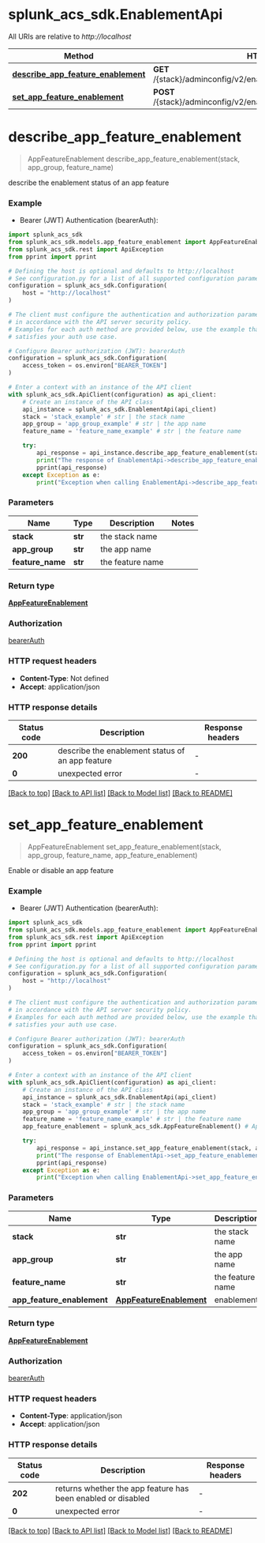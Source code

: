 # splunk_acs_sdk.EnablementApi

All URIs are relative to *http://localhost*

Method | HTTP request | Description
------------- | ------------- | -------------
[**describe_app_feature_enablement**](EnablementApi.md#describe_app_feature_enablement) | **GET** /{stack}/adminconfig/v2/enablement/{appGroup}/{featureName} | 
[**set_app_feature_enablement**](EnablementApi.md#set_app_feature_enablement) | **POST** /{stack}/adminconfig/v2/enablement/{appGroup}/{featureName} | 


# **describe_app_feature_enablement**
> AppFeatureEnablement describe_app_feature_enablement(stack, app_group, feature_name)



describe the enablement status of an app feature

### Example

* Bearer (JWT) Authentication (bearerAuth):

```python
import splunk_acs_sdk
from splunk_acs_sdk.models.app_feature_enablement import AppFeatureEnablement
from splunk_acs_sdk.rest import ApiException
from pprint import pprint

# Defining the host is optional and defaults to http://localhost
# See configuration.py for a list of all supported configuration parameters.
configuration = splunk_acs_sdk.Configuration(
    host = "http://localhost"
)

# The client must configure the authentication and authorization parameters
# in accordance with the API server security policy.
# Examples for each auth method are provided below, use the example that
# satisfies your auth use case.

# Configure Bearer authorization (JWT): bearerAuth
configuration = splunk_acs_sdk.Configuration(
    access_token = os.environ["BEARER_TOKEN"]
)

# Enter a context with an instance of the API client
with splunk_acs_sdk.ApiClient(configuration) as api_client:
    # Create an instance of the API class
    api_instance = splunk_acs_sdk.EnablementApi(api_client)
    stack = 'stack_example' # str | the stack name
    app_group = 'app_group_example' # str | the app name
    feature_name = 'feature_name_example' # str | the feature name

    try:
        api_response = api_instance.describe_app_feature_enablement(stack, app_group, feature_name)
        print("The response of EnablementApi->describe_app_feature_enablement:\n")
        pprint(api_response)
    except Exception as e:
        print("Exception when calling EnablementApi->describe_app_feature_enablement: %s\n" % e)
```



### Parameters


Name | Type | Description  | Notes
------------- | ------------- | ------------- | -------------
 **stack** | **str**| the stack name | 
 **app_group** | **str**| the app name | 
 **feature_name** | **str**| the feature name | 

### Return type

[**AppFeatureEnablement**](AppFeatureEnablement.md)

### Authorization

[bearerAuth](../README.md#bearerAuth)

### HTTP request headers

 - **Content-Type**: Not defined
 - **Accept**: application/json

### HTTP response details

| Status code | Description | Response headers |
|-------------|-------------|------------------|
**200** | describe the enablement status of an app feature |  -  |
**0** | unexpected error |  -  |

[[Back to top]](#) [[Back to API list]](../README.md#documentation-for-api-endpoints) [[Back to Model list]](../README.md#documentation-for-models) [[Back to README]](../README.md)

# **set_app_feature_enablement**
> AppFeatureEnablement set_app_feature_enablement(stack, app_group, feature_name, app_feature_enablement)



Enable or disable an app feature

### Example

* Bearer (JWT) Authentication (bearerAuth):

```python
import splunk_acs_sdk
from splunk_acs_sdk.models.app_feature_enablement import AppFeatureEnablement
from splunk_acs_sdk.rest import ApiException
from pprint import pprint

# Defining the host is optional and defaults to http://localhost
# See configuration.py for a list of all supported configuration parameters.
configuration = splunk_acs_sdk.Configuration(
    host = "http://localhost"
)

# The client must configure the authentication and authorization parameters
# in accordance with the API server security policy.
# Examples for each auth method are provided below, use the example that
# satisfies your auth use case.

# Configure Bearer authorization (JWT): bearerAuth
configuration = splunk_acs_sdk.Configuration(
    access_token = os.environ["BEARER_TOKEN"]
)

# Enter a context with an instance of the API client
with splunk_acs_sdk.ApiClient(configuration) as api_client:
    # Create an instance of the API class
    api_instance = splunk_acs_sdk.EnablementApi(api_client)
    stack = 'stack_example' # str | the stack name
    app_group = 'app_group_example' # str | the app name
    feature_name = 'feature_name_example' # str | the feature name
    app_feature_enablement = splunk_acs_sdk.AppFeatureEnablement() # AppFeatureEnablement | enablement

    try:
        api_response = api_instance.set_app_feature_enablement(stack, app_group, feature_name, app_feature_enablement)
        print("The response of EnablementApi->set_app_feature_enablement:\n")
        pprint(api_response)
    except Exception as e:
        print("Exception when calling EnablementApi->set_app_feature_enablement: %s\n" % e)
```



### Parameters


Name | Type | Description  | Notes
------------- | ------------- | ------------- | -------------
 **stack** | **str**| the stack name | 
 **app_group** | **str**| the app name | 
 **feature_name** | **str**| the feature name | 
 **app_feature_enablement** | [**AppFeatureEnablement**](AppFeatureEnablement.md)| enablement | 

### Return type

[**AppFeatureEnablement**](AppFeatureEnablement.md)

### Authorization

[bearerAuth](../README.md#bearerAuth)

### HTTP request headers

 - **Content-Type**: application/json
 - **Accept**: application/json

### HTTP response details

| Status code | Description | Response headers |
|-------------|-------------|------------------|
**202** | returns whether the app feature has been enabled or disabled |  -  |
**0** | unexpected error |  -  |

[[Back to top]](#) [[Back to API list]](../README.md#documentation-for-api-endpoints) [[Back to Model list]](../README.md#documentation-for-models) [[Back to README]](../README.md)

